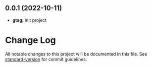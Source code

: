 <a name="0.0.1"></a>
## 0.0.1 (2022-10-11)
* **gtag:** init project




# Change Log

All notable changes to this project will be documented in this file.
See [standard-version](https://github.com/conventional-changelog/standard-version) for commit guidelines.
